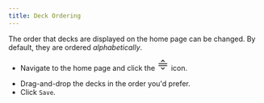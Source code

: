 ```yaml
---
title: Deck Ordering
---
```


The order that decks are displayed on the home page can be changed. By default, they are ordered *alphabetically*.

- <p class="inline-icon">Navigate to the home page and click the <svg xmlns="http://www.w3.org/2000/svg" class="icon icon-tabler icon-tabler-menu-order" width="24" height="24" viewBox="0 0 24 24" stroke-width="1.5" stroke="currentColor" fill="none" stroke-linecap="round" stroke-linejoin="round"><path stroke="none" d="M0 0h24v24H0z" fill="none"/><path d="M4 10h16" /><path d="M4 14h16" /><path d="M9 18l3 3l3 -3" /><path d="M9 6l3 -3l3 3" /></svg> icon.</p>
- Drag-and-drop the decks in the order you'd prefer.
- Click `Save`.